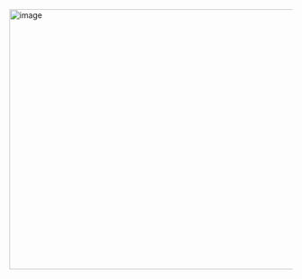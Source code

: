 
<img width="866" height="464" alt="image" src="https://github.com/user-attachments/assets/e025eecb-618c-46c6-b180-f323a22af893" />
